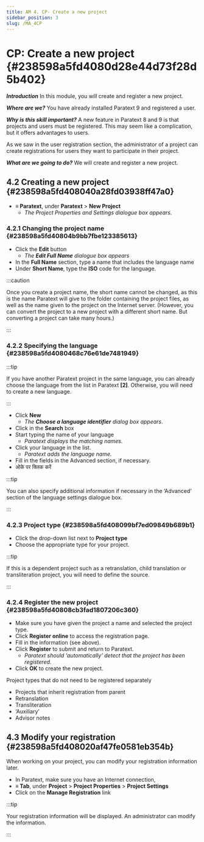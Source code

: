 ```yaml
---
title: AM 4. CP- Create a new project
sidebar_position: 3
slug: /MA_4CP
---
```


# **CP: Create a new project** {#238598a5fd4080d28e44d73f28d5b402}

_**Introduction**_ In this module, you will create and register a new project.

_**Where are we?**_  You have already installed Paratext 9 and registered a user.

_**Why is this skill important?**_  A new feature in Paratext 8 and 9 is that projects and users must be registered. This may seem like a complication, but it offers advantages to users.

As we saw in the user registration section, the administrator of a project can create registrations for users they want to participate in their project.

_**What are we going to do?**_  We will create and register a new project.

## **4.2 Creating a new project** {#238598a5fd408040a28fd03938ff47a0}

- **≡ Paratext**, under **Paratext** &gt; **New Project**
    - _The Project Properties and Settings dialogue box appears._

### **4.2.1 Changing the project name** {#238598a5fd40804b9bb7fbe123385613}

- Click the **Edit** button
    - _The_ _**Edit Full Name**_ _dialogue box appears_
- In the **Full Name** section, type a name that includes the language name
- Under **Short Name**, type the **ISO** code for the language.

:::caution

Once you create a project name, the short name cannot be changed, as this is the name Paratext will give to the folder containing the project files, as well as the name given to the project on the Internet server. (However, you can convert the project to a new project with a different short name. But converting a project can take many hours.)

:::

### **4.2.2 Specifying the language** {#238598a5fd4080468c76e61de7481949}

:::tip

If you have another Paratext project in the same language, you can already choose the language from the list in Paratext **[2]**. Otherwise, you will need to create a new language.

:::

- Click **New**
    - _The_ _**Choose a language identifier**_ _dialog box appears_.
- Click in the **Search** box
- Start typing the name of your language
    - _Paratext displays the matching names._
- Click your language in the list.
    - _Paratext adds the language name._
- Fill in the fields in the Advanced section, if necessary.
- ओके पर क्लिक करें

:::tip

You can also specify additional information if necessary in the ‘Advanced’ section of the language settings dialogue box.

:::

### **4.2.3 Project type** {#238598a5fd408099bf7ed09849b689b1}

- Click the drop-down list next to **Project type**
- Choose the appropriate type for your project.

:::tip

If this is a dependent project such as a retranslation, child translation or transliteration project, you will need to define the source.

:::

### **4.2.4 Register the new project** {#238598a5fd40808cb3fad1807206c360}

- Make sure you have given the project a name and selected the project type.
- Click **Register online** to access the registration page.
- Fill in the information (see above).
- Click **Register** to submit and return to Paratext.
    - _Paratext should ‘automatically’ detect that the project has been registered._
- Click **OK** to create the new project.

Project types that do not need to be registered separately

- Projects that inherit registration from parent
- Retranslation
- Transliteration
- ‘Auxiliary’
- Advisor notes

## **4.3 Modify your registration** {#238598a5fd408020af47fe0581eb354b}

When working on your project, you can modify your registration information later.

- In Paratext, make sure you have an Internet connection,
- **≡ Tab**, under **Project** &gt; **Project Properties** &gt; **Project Settings**
- Click on the **Manage Registration** link

:::tip

Your registration information will be displayed. An administrator can modify the information.

:::



